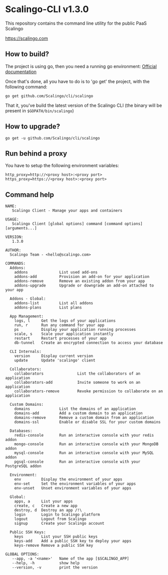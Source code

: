 Scalingo-CLI v1.3.0
===================

This repository contains the command line utility for the public PaaS Scalingo

https://scalingo.com

## How to build?

The project is using go, then you need a running go environment: [Official documentation](https://golang.org/doc/install)

Once that's done, all you have to do is to 'go get' the project, with the following command:

```
go get github.com/Scalingo/cli/scalingo
```

That it, you've build the latest version of the Scalingo CLI (the binary will be present in `$GOPATH/bin/scalingo`)


## How to upgrade?

```
go get -u github.com/Scalingo/cli/scalingo
```

## Run behind a proxy

You have to setup the following environment variables:

```
http_proxy=http://<proxy host>:<proxy port>
https_proxy=https://<proxy host>:<proxy port>
```

## Command help

```
NAME:
   Scalingo Client - Manage your apps and containers

USAGE:
   Scalingo Client [global options] command [command options] [arguments...]

VERSION:
   1.3.0

AUTHOR:
  Scalingo Team - <hello@scalingo.com>

COMMANDS:
  Addons:
    addons              List used add-ons
    addons-add          Provision an add-on for your application
    addons-remove       Remove an existing addon from your app
    addons-upgrade      Upgrade or downgrade an add-on attached to your app

  Addons - Global:
    addons-list         List all addons
    addons-plans        List plans

  App Management:
    logs, l     Get the logs of your applications
    run, r      Run any command for your app
    ps          Display your application running processes
    scale, s    Scale your application instantly
    restart     Restart processes of your app
    db-tunnel   Create an encrypted connection to access your database

  CLI Internals:
    version     Display current version
    update      Update 'scalingo' client

  Collaborators:
    collaborators               List the collaborators of an application
    collaborators-add           Invite someone to work on an application
    collaborators-remove        Revoke permission to collaborate on an application

  Custom Domains:
    domains             List the domains of an application
    domains-add         Add a custom domain to an application
    domains-remove      Remove a custom domain from an application
    domains-ssl         Enable or disable SSL for your custom domains

  Databases:
    redis-console       Run an interactive console with your redis addon
    mongo-console       Run an interactive console with your MongoDB addon
    mysql-console       Run an interactive console with your MySQL addon
    pgsql-console       Run an interactive console with your PostgreSQL addon

  Environment:
    env         Display the environment of your apps
    env-set     Set the environment variables of your apps
    env-unset   Unset environment variables of your apps

  Global:
    apps, a     List your apps
    create, c   Create a new app
    destroy, d  Destroy an app /!\
    login       Login to Scalingo platform
    logout      Logout from Scalingo
    signup      Create your Scalingo account

  Public SSH Keys:
    keys        List your SSH public keys
    keys-add    Add a public SSH key to deploy your apps
    keys-remove Remove a public SSH key

GLOBAL OPTIONS:
   --app, -a '<name>'   Name of the app [$SCALINGO_APP]
   --help, -h           show help
   --version, -v        print the version
```
